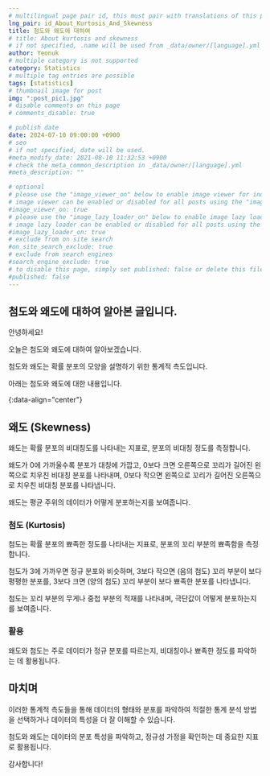 ```yaml
---
# multilingual page pair id, this must pair with translations of this page. (This name must be unique)
lng_pair: id_About_Kurtosis_And_Skewness
title: 첨도와 왜도에 대하여
# title: About kurtosis and skewness
# if not specified, .name will be used from _data/owner/[language].yml
author: Yeonuk
# multiple category is not supported
category: Statistics
# multiple tag entries are possible
tags: [statistics]
# thumbnail image for post
img: ":post_pic1.jpg"
# disable comments on this page
# comments_disable: true

# publish date
date: 2024-07-10 09:00:00 +0900
# seo
# if not specified, date will be used.
#meta_modify_date: 2021-08-10 11:32:53 +0900
# check the meta_common_description in _data/owner/[language].yml
#meta_description: ""

# optional
# please use the "image_viewer_on" below to enable image viewer for individual pages or posts (_posts/ or [language]/_posts folders).
# image viewer can be enabled or disabled for all posts using the "image_viewer_posts: true" setting in _data/conf/main.yml.
#image_viewer_on: true
# please use the "image_lazy_loader_on" below to enable image lazy loader for individual pages or posts (_posts/ or [language]/_posts folders).
# image lazy loader can be enabled or disabled for all posts using the "image_lazy_loader_posts: true" setting in _data/conf/main.yml.
#image_lazy_loader_on: true
# exclude from on site search
#on_site_search_exclude: true
# exclude from search engines
#search_engine_exclude: true
# to disable this page, simply set published: false or delete this file
#published: false
---
```


<!-- outline-start -->

## 첨도와 왜도에 대하여 알아본 글입니다.

안녕하세요!

오늘은 첨도와 왜도에 대하여 알아보겠습니다.

첨도와 왜도는 확률 분포의 모양을 설명하기 위한 통계적 측도입니다.

아래는 첨도와 왜도에 대한 내용입니다.

{:data-align="center"}

<!-- outline-end -->

## 왜도 (Skewness)

왜도는 확률 분포의 비대칭도를 나타내는 지표로, 분포의 비대칭 정도를 측정합니다.

왜도가 0에 가까울수록 분포가 대칭에 가깝고, 0보다 크면 오른쪽으로 꼬리가 길어진 왼쪽으로 치우친 비대칭 분포를 나타내며, 0보다 작으면 왼쪽으로 꼬리가 길어진 오른쪽으로 치우친 비대칭 분포를 나타냅니다.

왜도는 평균 주위의 데이터가 어떻게 분포하는지를 보여줍니다.

### 첨도 (Kurtosis)

첨도는 확률 분포의 뾰족한 정도를 나타내는 지표로, 분포의 꼬리 부분의 뾰족함을 측정합니다.

첨도가 3에 가까우면 정규 분포와 비슷하며, 3보다 작으면 (음의 첨도) 꼬리 부분이 보다 평평한 분포를, 3보다 크면 (양의 첨도) 꼬리 부분이 보다 뾰족한 분포를 나타냅니다.

첨도는 꼬리 부분의 무게나 중첩 부분의 적재를 나타내며, 극단값이 어떻게 분포하는지를 보여줍니다.

### 활용

왜도와 첨도는 주로 데이터가 정규 분포를 따르는지, 비대칭이나 뾰족한 정도를 파악하는 데 활용됩니다.

## 마치며

이러한 통계적 측도들을 통해 데이터의 형태와 분포를 파악하여 적절한 통계 분석 방법을 선택하거나 데이터의 특성을 더 잘 이해할 수 있습니다.

첨도와 왜도는 데이터의 분포 특성을 파악하고, 정규성 가정을 확인하는 데 중요한 지표로 활용됩니다.

감사합니다!
